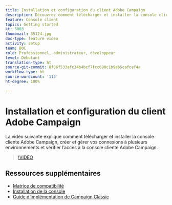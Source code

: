 ```yaml
---
title: Installation et configuration du client Adobe Campaign
description: Découvrez comment télécharger et installer la console client Adobe Campaign, créer et gérer vos connexions à plusieurs environnements et vérifier l’accès à la console client Adobe Campaign.
feature: Console client
topics: Getting started
kt: 5003
thumbnail: 35124.jpg
doc-type: feature video
activity: setup
team: DOC
role: Professionnel, administrateur, développeur
level: Débutant
translation-type: ht
source-git-commit: 8f06f533afc34b4bcf7fcc690c1b9ab5cafcef4a
workflow-type: ht
source-wordcount: '113'
ht-degree: 100%

---
```



# Installation et configuration du client Adobe Campaign

La vidéo suivante explique comment télécharger et installer la console cliente Adobe Campaign, créer et gérer vos connexions à plusieurs environnements et vérifier l’accès à la console cliente Adobe Campaign.

>[!VIDEO](https://video.tv.adobe.com/v/35124?quality=12)

## Ressources supplémentaires

* [Matrice de compatibilité](https://helpx.adobe.com/fr/campaign/kb/compatibility-matrix.html)
* [Installation de la console](https://docs.adobe.com/content/help/fr-FR/campaign-classic/using/installing-campaign-classic/installing-campaign-in-windows-/installing-the-client-console.html)
* [Guide d’implémentation de Campaign Classic](https://helpx.adobe.com/fr/campaign/kb/acc-implementation.html)
